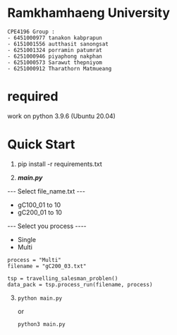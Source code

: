 # Ramkhamhaeng University
```
CPE4196 Group :
- 6451000977 tanakon kabprapun
- 6151001556 autthasit sanongsat
- 6251001324 porramin patumrat
- 6251000946 piyaphong nakphan
- 6251000573 Sarawut thepniyom
- 6251000912 Tharathorn Matmueang
```

# required
work on python 3.9.6 (Ubuntu 20.04)

# Quick Start
1. pip install -r requirements.txt
 
2. ***main.py***

--- Select file_name.txt --- 
- gC100_01 to 10
- gC200_01 to 10

--- Select you process ----
- Single
- Multi

```
process = "Multi"
filename = "gC200_03.txt"

tsp = travelling_salesman_problen()
data_pack = tsp.process_run(filename, process)
```
 
3.  ```
    python main.py
    ```
    or
    ```
    python3 main.py
    ```
